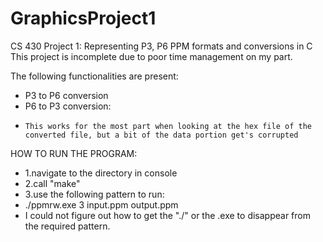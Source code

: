# GraphicsProject1
CS 430 Project 1: Representing P3, P6 PPM formats and conversions in C
This project is incomplete due to poor time management on my part.

The following functionalities are present:
- P3 to P6 conversion
- P6 to P3 conversion: 
-     This works for the most part when looking at the hex file of the converted file, but a bit of the data portion get's corrupted

HOW TO RUN THE PROGRAM:
- 1.navigate to the directory in console
- 2.call "make"
- 3.use the following pattern to run: 
-   ./ppmrw.exe 3 input.ppm output.ppm
- I could not figure out how to get the "./" or the .exe to disappear from the required pattern.
